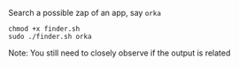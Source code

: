 Search a possible zap of an app, say `orka`

```
chmod +x finder.sh
sudo ./finder.sh orka
```

Note: You still need to closely observe if the output is related
